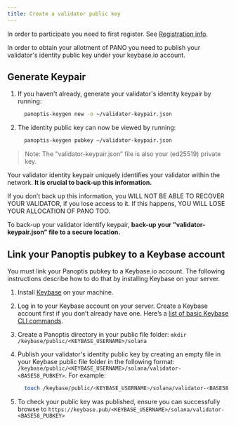 ```yaml
---
title: Create a validator public key
---
```


In order to participate you need to first register. See [Registration info](../registration/how-to-register.md).

In order to obtain your allotment of PANO you need to publish your
validator's identity public key under your keybase.io account.

## **Generate Keypair**

1. If you haven't already, generate your validator's identity keypair by running:

   ```bash
     panoptis-keygen new -o ~/validator-keypair.json
   ```

2. The identity public key can now be viewed by running:

   ```bash
     panoptis-keygen pubkey ~/validator-keypair.json
   ```

> Note: The "validator-keypair.json” file is also your \(ed25519\) private key.

Your validator identity keypair uniquely identifies your validator within the network. **It is crucial to back-up this information.**

If you don’t back up this information, you WILL NOT BE ABLE TO RECOVER YOUR VALIDATOR, if you lose access to it. If this happens, YOU WILL LOSE YOUR ALLOCATION OF PANO TOO.

To back-up your validator identify keypair, **back-up your "validator-keypair.json” file to a secure location.**

## Link your Panoptis pubkey to a Keybase account

You must link your Panoptis pubkey to a Keybase.io account. The following instructions describe how to do that by installing Keybase on your server.

1. Install [Keybase](https://keybase.io/download) on your machine.
2. Log in to your Keybase account on your server. Create a Keybase account first if you don’t already have one. Here’s a [list of basic Keybase CLI commands](https://keybase.io/docs/command_line/basics).
3. Create a Panoptis directory in your public file folder: `mkdir /keybase/public/<KEYBASE_USERNAME>/solana`
4. Publish your validator's identity public key by creating an empty file in your Keybase public file folder in the following format: `/keybase/public/<KEYBASE_USERNAME>/solana/validator-<BASE58_PUBKEY>`. For example:

   ```bash
     touch /keybase/public/<KEYBASE_USERNAME>/solana/validator-<BASE58_PUBKEY>
   ```

5. To check your public key was published, ensure you can successfully browse to `https://keybase.pub/<KEYBASE_USERNAME>/solana/validator-<BASE58_PUBKEY>`
